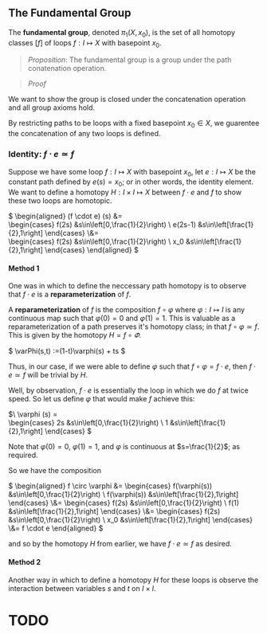 ## The Fundamental Group

The **fundamental group**, denoted $\pi_1(X,x_0)$, is the set of all homotopy classes $\left[f\right]$
of loops $f:I\mapsto X$ with basepoint $x_0$. 

> *Proposition*: The fundamental group is a group under the path conatenation operation.

> *Proof*

We want to show the group is closed under the concatenation operation and all group axioms hold.

By restricting paths to be loops with a fixed basepoint $x_0\in X$, we guarentee the concatenation
of any two loops is defined.

### Identity: $f \cdot e \simeq f$

Suppose we have some loop $f:I\mapsto X$ with basepoint $x_0$, let $e:I\mapsto X$ be the constant path
defined by $e(s) = x_0$; or in other words, the identity element. We want to define a homotopy $H:I \times I \mapsto X$ between
$f \cdot e$ and $f$ to show these two loops are homotopic.

$
\begin{aligned}
(f \cdot e) (s) 
&=  
\begin{cases}
   f(2s) &s\in\left[0,\frac{1}{2}\right) \\
   e(2s-1) &s\in\left[\frac{1}{2},1\right] 
\end{cases} 
\\&=  
\begin{cases}
   f(2s) &s\in\left[0,\frac{1}{2}\right) \\
   x_0 &s\in\left[\frac{1}{2},1\right] 
\end{cases}
\end{aligned}
$

#### Method 1

One was in which to define the neccessary path homotopy is to observe that $f \cdot e$ is a **reparameterization** of $f$.

A **reparameterization** of $f$ is the composition $f\circ \varphi$ where $\varphi:I\mapsto I$ is any continuous map such that $\varphi(0)=0$ and $\varphi(1)=1$. This is valuable as a reparameterization of a path preserves it's homotopy class; in that $f\circ \varphi \simeq f$. 
This is given by the homotopy $H = f \circ \varPhi$.

$
\varPhi(s,t) :=(1-t)\varphi(s) + ts
$

Thus, in our case, if we were able to define $\varphi$ such that $f\circ \varphi = f \cdot e$, then $f \cdot e \simeq f$ will be trivial by $H$.

Well, by observation, $f \cdot e$ is essentially the loop in which we do $f$ at twice speed. So let us define $\varphi$ that would make $f$ achieve this:

$\\
\varphi (s) =  
\begin{cases}
   2s &s\in\left[0,\frac{1}{2}\right) \\
   1 &s\in\left[\frac{1}{2},1\right] 
\end{cases}
$

Note that $\varphi(0)=0$, $\varphi(1)=1$, and $\varphi$ is continuous at $s=\frac{1}{2}$; as required.

So we have the composition

$
\begin{aligned}
f \circ \varphi 
&= 
\begin{cases}
   f(\varphi(s)) &s\in\left[0,\frac{1}{2}\right) \\
   f(\varphi(s)) &s\in\left[\frac{1}{2},1\right] 
\end{cases}
\\&= 
\begin{cases}
   f(2s) &s\in\left[0,\frac{1}{2}\right) \\
   f(1) &s\in\left[\frac{1}{2},1\right] 
\end{cases}
\\&=
\begin{cases}
   f(2s) &s\in\left[0,\frac{1}{2}\right) \\
   x_0 &s\in\left[\frac{1}{2},1\right] 
\end{cases}
\\&=
f \cdot e
\end{aligned}
$

and so by the homotopy $H$ from earlier, we have $f \cdot e \simeq f$ as desired. 

#### Method 2

Another way in which to define a homotopy $H$ for these loops is observe the interaction between 
variables $s$ and $t$ on $I \times I$.

# TODO